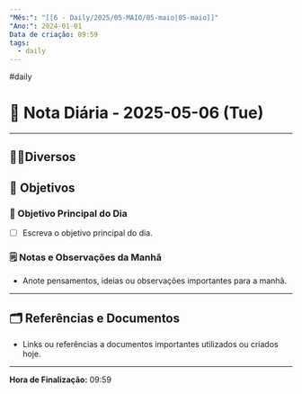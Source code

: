 ```yaml
---
"Mês:": "[[6 - Daily/2025/05-MAIO/05-maio|05-maio]]"
"Ano:": 2024-01-01
Data de criação: 09:59
tags:
  - daily
---
```

#daily
# 📅 Nota Diária - 2025-05-06 (Tue)
---
## 🤝🏻Diversos

## 🌄 Objetivos
### 🎯 Objetivo Principal do Dia
- [ ] Escreva o objetivo principal do dia.

### 🗒️ Notas e Observações da Manhã
- Anote pensamentos, ideias ou observações importantes para a manhã.
---
## 🗂️ Referências e Documentos
- Links ou referências a documentos importantes utilizados ou criados hoje.

---

**Hora de Finalização:** 09:59
